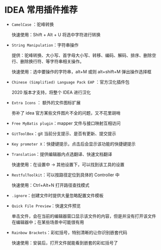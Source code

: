 # IDEA 常用插件推荐

- `CamelCase` ：驼峰转换

	快速使用：Shift + Alt + U 将选中字符进行转换
- `String Manipulation`：字符串操作

	提供：驼峰转换、大小写、首字母大小写、转移、编码、解码、排序、删除空行、删除换行符、等字符串相关操作。

	快速使用：选中要操作的字符串，alt+M 或则 alt+shift+M 弹出操作选择框

- `Chinese (Simplified) Language Pack EAP` ：官方汉化插件包

  2020 版本才支持，将整个 IDEA 进行汉化
- `Extra Icons` ： 额外的文件图标扩展

  弥补了 idea 官方某些文件图片不全的问题，又不花里胡哨
- `Free MyBatis plugin`：mapper 文件与接口映射互相访问
- `GitToolBox`：git 当前分支提示、是否有更新、提交提示
- `Key promoter X`：快捷键提示，点击后会显示该功能的快捷键提示
- `Translation`：提供编辑器内点选翻译、快速文档翻译

  快速使用：在设置中 -> 其他设置下，可以找到该工具的设置
- `RestfulToolkit`：可以按路径定位到具体的 Controller 中

	快速使用：Ctrl+Alt+N 打开路径查找模式
- `.ignore`：创建文件时提供大量忽略配置文件模板
- `Quick File Preview`：快速文件预览

	单击文件，会在当前的编辑器窗口显示该文件的内容，但是并没有打开该文件在编辑器中；在某些场景中可能很有用

- `Rainbow Brackets`：彩虹括号，特别清晰的让你识别嵌套代码

	快速使用：安装后，打开文件就能看到嵌套的彩虹括号了
